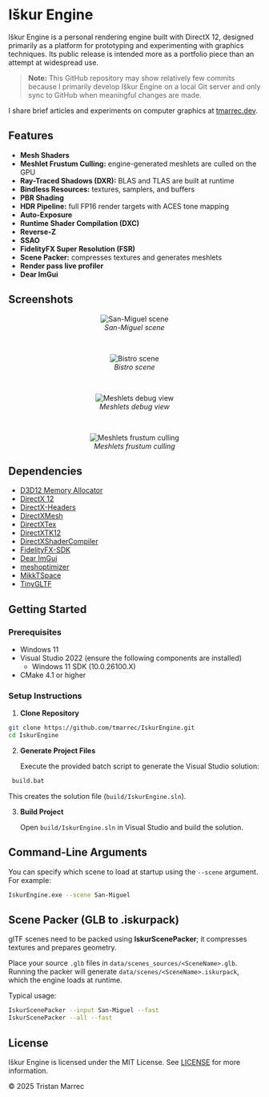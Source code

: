 # Iškur Engine

Iškur Engine is a personal rendering engine built with DirectX 12, designed primarily as a platform for prototyping and experimenting with graphics techniques. Its public release is intended more as a portfolio piece than an attempt at widespread use.

> **Note:** This GitHub repository may show relatively few commits because I primarily develop Iškur Engine on a local Git server and only sync to GitHub when meaningful changes are made.

I share brief articles and experiments on computer graphics at [tmarrec.dev](https://tmarrec.dev).

## Features

- **Mesh Shaders**
- **Meshlet Frustum Culling:** engine-generated meshlets are culled on the GPU
- **Ray-Traced Shadows (DXR):** BLAS and TLAS are built at runtime
- **Bindless Resources:** textures, samplers, and buffers
- **PBR Shading**
- **HDR Pipeline:** full FP16 render targets with ACES tone mapping  
- **Auto-Exposure**
- **Runtime Shader Compilation (DXC)**
- **Reverse-Z**
- **SSAO**
- **FidelityFX Super Resolution (FSR)**
- **Scene Packer:** compresses textures and generates meshlets
- **Render pass live profiler**
- **Dear ImGui**

## Screenshots

<p align="center">
  <img src="screenshots/san-miguel.png" alt="San-Miguel scene"><br/>
  <em>San-Miguel scene</em>
</p>
<br/>

<p align="center">
  <img src="screenshots/bistro.png" alt="Bistro scene"><br/>
  <em>Bistro scene</em>
</p>
<br/>

<p align="center">
  <img src="screenshots/meshlets.png" alt="Meshlets debug view"><br/>
  <em>Meshlets debug view</em>
</p>
<br/>

<p align="center">
  <img src="screenshots/culling.png" alt="Meshlets frustum culling"><br/>
  <em>Meshlets frustum culling</em>
</p>

## Dependencies

- [D3D12 Memory Allocator](https://github.com/GPUOpen-LibrariesAndSDKs/D3D12MemoryAllocator)
- [DirectX 12](https://learn.microsoft.com/en-us/windows/win32/direct3d12/direct3d-12-graphics)
- [DirectX-Headers](https://github.com/microsoft/DirectX-Headers)
- [DirectXMesh](https://github.com/microsoft/DirectXMesh)
- [DirectXTex](https://github.com/microsoft/DirectXTex)
- [DirectXTK12](https://github.com/microsoft/DirectXTK12)
- [DirectXShaderCompiler](https://github.com/microsoft/DirectXShaderCompiler)
- [FidelityFX-SDK](https://github.com/GPUOpen-LibrariesAndSDKs/FidelityFX-SDK/)
- [Dear ImGui](https://github.com/ocornut/imgui)
- [meshoptimizer](https://github.com/zeux/meshoptimizer)
- [MikkTSpace](https://github.com/mmikk/MikkTSpace)
- [TinyGLTF](https://github.com/syoyo/tinygltf)

## Getting Started

### Prerequisites

- Windows 11
- Visual Studio 2022 (ensure the following components are installed)
   - Windows 11 SDK (10.0.26100.X)
- CMake 4.1 or higher

### Setup Instructions

1. **Clone Repository**

  ```bash
  git clone https://github.com/tmarrec/IskurEngine.git
  cd IskurEngine
  ```

2. **Generate Project Files**

   Execute the provided batch script to generate the Visual Studio solution:

  ```bash
   build.bat
   ```

   This creates the solution file (`build/IskurEngine.sln`).

3. **Build Project**

   Open `build/IskurEngine.sln` in Visual Studio and build the solution.

## Command-Line Arguments

You can specify which scene to load at startup using the `--scene` argument. For example:

```bash
IskurEngine.exe --scene San-Miguel
```

## Scene Packer (GLB to .iskurpack)
glTF scenes need to be packed using **IskurScenePacker**; it compresses textures and prepares geometry.

Place your source `.glb` files in `data/scenes_sources/<SceneName>.glb`.
Running the packer will generate `data/scenes/<SceneName>.iskurpack`, which the engine loads at runtime.

Typical usage:
```bash
IskurScenePacker --input San-Miguel --fast
IskurScenePacker --all --fast
```

## License

Iškur Engine is licensed under the MIT License. See [LICENSE](LICENSE) for more information.

© 2025 Tristan Marrec